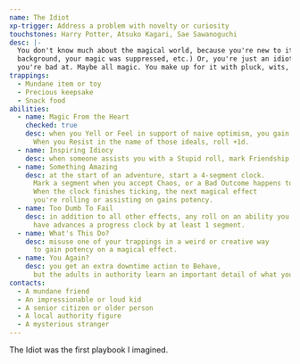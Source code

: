 ```yaml
---
name: The Idiot
xp-trigger: Address a problem with novelty or curiosity
touchstones: Harry Potter, Atsuko Kagari, Sae Sawanoguchi
desc: |-
  You don't know much about the magical world, because you're new to it (you came from a mundane
  background, your magic was suppressed, etc.) Or, you're just an idiot. There's some kind of magic
  you're bad at. Maybe all magic. You make up for it with pluck, wits, or some special ability.
trappings:
  - Mundane item or toy
  - Precious keepsake
  - Snack food
abilities:
  - name: Magic From the Heart
    checked: true
    desc: when you Yell or Feel in support of naive optimism, you gain potency.
      When you Resist in the name of those ideals, roll +1d.
  - name: Inspiring Idiocy
    desc: when someone assists you with a Stupid roll, mark Friendship.
  - name: Something Amazing
    desc: at the start of an adventure, start a 4­-segment clock.
      Mark a segment when you accept Chaos, or a Bad Outcome happens to anyone.
      When the clock finishes ticking, the next magical effect
      you're rolling or assisting on gains potency.
  - name: Too Dumb To Fail
    desc: in addition to all other effects, any roll on an ability you don't
      have advances a progress clock by at least 1 segment.
  - name: What's This Do?
    desc: misuse one of your trappings in a weird or creative way
      to gain potency on a magical effect.
  - name: You Again?
    desc: you get an extra downtime action to Behave,
      but the adults in authority learn an important detail of what you did.
contacts:
  - A mundane friend
  - An impressionable or loud kid
  - A senior citizen or older person
  - A local authority figure
  - A mysterious stranger
---
```


The Idiot was the first playbook I imagined.